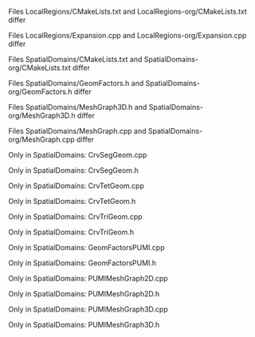 Files LocalRegions/CMakeLists.txt and LocalRegions-org/CMakeLists.txt differ

Files LocalRegions/Expansion.cpp and LocalRegions-org/Expansion.cpp differ

Files SpatialDomains/CMakeLists.txt and SpatialDomains-org/CMakeLists.txt differ

Files SpatialDomains/GeomFactors.h and SpatialDomains-org/GeomFactors.h differ

Files SpatialDomains/MeshGraph3D.h and SpatialDomains-org/MeshGraph3D.h differ

Files SpatialDomains/MeshGraph.cpp and SpatialDomains-org/MeshGraph.cpp differ

Only in SpatialDomains: CrvSegGeom.cpp

Only in SpatialDomains: CrvSegGeom.h

Only in SpatialDomains: CrvTetGeom.cpp

Only in SpatialDomains: CrvTetGeom.h

Only in SpatialDomains: CrvTriGeom.cpp

Only in SpatialDomains: CrvTriGeom.h

Only in SpatialDomains: GeomFactorsPUMI.cpp

Only in SpatialDomains: GeomFactorsPUMI.h

Only in SpatialDomains: PUMIMeshGraph2D.cpp

Only in SpatialDomains: PUMIMeshGraph2D.h

Only in SpatialDomains: PUMIMeshGraph3D.cpp

Only in SpatialDomains: PUMIMeshGraph3D.h


